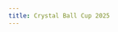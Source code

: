 ```yaml
---
title: Crystal Ball Cup 2025
---
```


<meta name="viewport" content="width=device-width, initial-scale=1">
<link rel="preconnect" href="https://fonts.googleapis.com">
<link rel="preconnect" href="https://fonts.gstatic.com" crossorigin>
<link rel="preload" as="script" href="./main.bc.js">

<script defer src="https://cdn.plot.ly/plotly-3.0.3.min.js"></script>
<script defer src="https://cdnjs.cloudflare.com/ajax/libs/sql.js/1.8.0/sql-wasm.js"></script>
<script defer src="./main.bc.js"></script>

<div id="app"></div>
